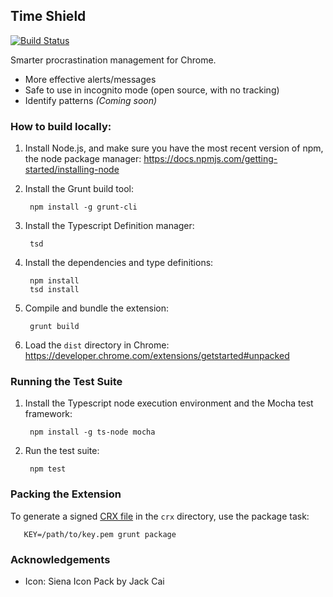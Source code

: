 ## Time Shield

[![Build Status](https://travis-ci.org/twschiller/time-shield.svg?branch=master)](https://travis-ci.org/twschiller/time-shield)

Smarter procrastination management for Chrome.
* More effective alerts/messages
* Safe to use in incognito mode (open source, with no tracking)
* Identify patterns *(Coming soon)*

### How to build locally:

1. Install Node.js, and make sure you have the most recent version of npm, the node package manager: https://docs.npmjs.com/getting-started/installing-node

2. Install the Grunt build tool:

        npm install -g grunt-cli

3. Install the Typescript Definition manager:

        tsd

4. Install the dependencies and type definitions:

        npm install
        tsd install

5. Compile and bundle the extension:

        grunt build

6. Load the `dist` directory in Chrome: https://developer.chrome.com/extensions/getstarted#unpacked

### Running the Test Suite

1. Install the Typescript node execution environment and the Mocha test framework:

        npm install -g ts-node mocha

2. Run the test suite:

        npm test

### Packing the Extension

To generate a signed [CRX file](https://developer.chrome.com/extensions/crx) in the `crx` directory, use the package task:

       KEY=/path/to/key.pem grunt package

### Acknowledgements
* Icon: Siena Icon Pack by Jack Cai
